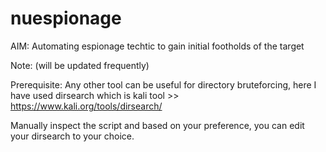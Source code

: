 # nuespionage
AIM: Automating espionage techtic to gain initial footholds of the target

Note:
(will be updated frequently)

Prerequisite:
Any  other tool can be useful for directory bruteforcing, here I have used dirsearch which is kali tool >> https://www.kali.org/tools/dirsearch/

Manually inspect the script and based on your preference, you can edit your dirsearch to your choice.
